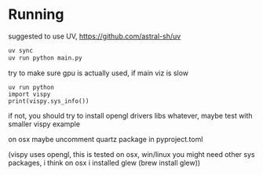 # Running

suggested to use UV, https://github.com/astral-sh/uv

```bash
uv sync
uv run python main.py
```

try to make sure gpu is actually used, if main viz is slow

```
uv run python
import vispy
print(vispy.sys_info())
````

if not, you should try to install opengl drivers libs whatever, maybe test with smaller vispy example

on osx maybe uncomment quartz package in pyproject.toml

(vispy uses opengl, this is tested on osx, win/linux you might need other sys packages, i think on osx i installed glew (brew install glew))